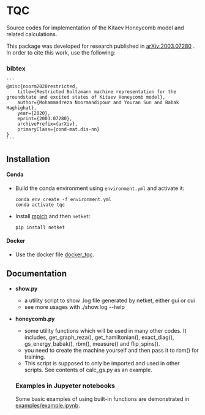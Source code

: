 # TQC

Source codes for implementation of the Kitaev Honeycomb model and related calculations.

This package was developed for research published in [arXiv:2003.07280](https://arxiv.org/abs/2003.07280) . In order to cite this work, use the following: 

### bibtex

	```
	@misc{noorm2020restricted,
		title={Restricted Boltzmann machine representation for the groundstate and excited states of Kitaev Honeycomb model},
		author={Mohammadreza Noormandipour and Youran Sun and Babak Haghighat},
		year={2020},
		eprint={2003.07280},
		archivePrefix={arXiv},
		primaryClass={cond-mat.dis-nn}
	}
	```
## Installation

#### Conda

- Build the conda environment using `environment.yml` and activate it:
    ```
    conda env create -f environment.yml
    conda activate tqc
    ```
- Install [mpich](https://mpi4py.readthedocs.io/en/stable/appendix.html#building-mpi) and then `netket`:
    ```
    pip install netket
    ```
#### Docker

- Use the docker file [docker_tqc](https://github.com/mrnp95/TQC/blob/master/docker_tqc).

## Documentation

- **show.py**

    - a utility script to show .log file generated by netket, either gui or cui 
    - see more usages with ./show.log --help

- **honeycomb.py**

    - some utility functions which will be used in many other codes. It includes, get_graph_reza(), get_hamiltonian(), exact_diag(), gs_energy_babak(), rbm(), measure() and flip_spins().
    - you need to create the machine yourself and then pass it to rbm() for training.
    - This script is supposed to only be imported and used in other scripts. See contents of calc_gs.py as an example.

    ### Examples in Jupyeter notebooks

    Some basic examples of using built-in functions are demonstrated in [examples/example.ipynb](examples/example.ipynb).


